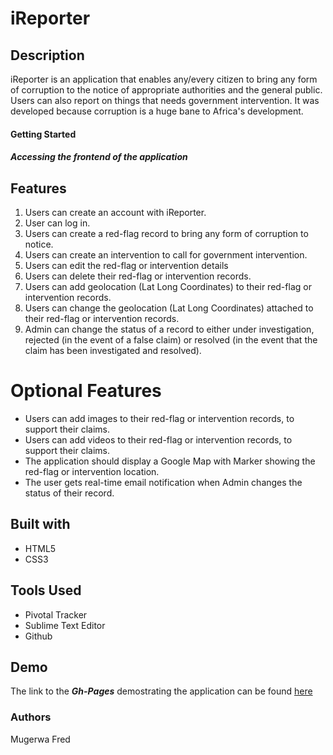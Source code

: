 # iReporter
## Description
iReporter is an application that enables any/every citizen to bring any form of corruption to the notice of appropriate authorities and the general public. Users can also report on things that needs government intervention.
It was developed because corruption is a huge bane to Africa's development.

#### Getting Started

##### Accessing the frontend of the application

## Features

1. Users can create an account with iReporter.
2. User can log in.
3. Users can create a red-flag record to bring any form of corruption to notice.
4. Users can create an intervention to call for government intervention.
5. Users can edit the red-flag or intervention details
6. Users can delete their red-flag or intervention records.
7. Users can add geolocation (Lat Long Coordinates) to their red-flag or intervention records.
8. Users can change the geolocation (Lat Long Coordinates) attached to their red-flag or intervention records.
9. Admin can change the status of a record to either under investigation, rejected (in the event of a false claim) or resolved (in the event that the claim has been investigated and resolved).

# Optional Features
* Users can add images to their red-flag or intervention records, to support their claims.
* Users can add videos to their red-flag or intervention records, to support their claims.
* The application should display a Google Map with Marker showing the red-flag or intervention location.
* The user gets real-time email notification when Admin changes the status of their record.

## Built with
* HTML5
* CSS3

## Tools Used
* Pivotal Tracker
* Sublime Text Editor
* Github

## Demo
The link to the ***Gh-Pages*** demostrating the application can be found [here](https://https://reifred.github.io/iReporter/)

  ### Authors
Mugerwa Fred
